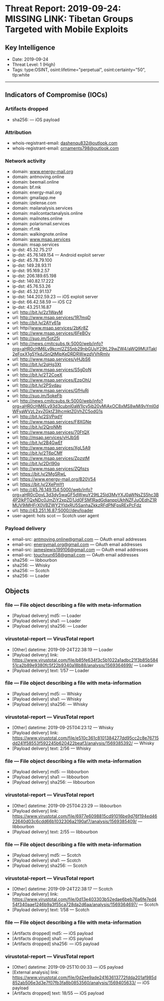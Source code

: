 # Threat Report: 2019-09-24: MISSING LINK: Tibetan Groups Targeted with Mobile Exploits


## Key Intelligence
* Date: 2019-09-24
* Threat Level: 1 (High)
* Tags: type:OSINT, osint:lifetime="perpetual", osint:certainty="50", tlp:white

---

## Indicators of Compromise (IOCs)
### Artifacts dropped
* sha256: <sha256> — iOS payload

### Attribution
* whois-registrant-email: dashenqu832@outlook.com
* whois-registrant-email: ornaments798@outlook.com

### Network activity
* domain: www.energy-mail.org
* domain: antmoving.online
* domain: beemail.online
* domain: bf.mk
* domain: energy-mail.org
* domain: gmailapp.me
* domain: izelense.com
* domain: mailanalysis.services
* domain: mailcontactanalysis.online
* domain: mailnotes.online
* domain: polarismail.services
* domain: rf.mk
* domain: walkingnote.online
* domain: www.msap.services
* domain: msap.services
* ip-dst: 45.32.75.217
* ip-dst: 45.76.149.154 — Android exploit server
* ip-dst: 45.78.79.100
* ip-dst: 149.28.93.11
* ip-dst: 95.169.2.57
* ip-dst: 206.189.65.198
* ip-dst: 140.82.17.222
* ip-dst: 45.76.53.26
* ip-dst: 45.32.91.137
* ip-dst: 144.202.59.23 — iOS exploit server
* ip-dst: 66.42.58.59 — iOS C2
* ip-dst: 43.251.16.87
* url: http://bit.ly/2z1WayM
* url: http://www.msap.services/1R7mqD
* url: http://bit.ly/2AYy61a
* url: http//www.msap.services/2bKr8Z
* url: http://www.msap.services/6FeBOy
* url: http://suo.im/5ot25j
* url: http://news.cmitcsubs.tk:5000/web/info?org=aHR0cHM6Ly9kcml2ZS5nb29nbGUuY29tL29wZW4/aWQ9MUlTakl2eFoxX1g5YkdJSnQtMlpKeDRDRWwzdVVhRmlv
* url: http://www.msap.services/yHJbS6
* url: http://bit.ly/2qHg3Xt
* url: http://www.msap.services/S5gDoN
* url: http://bit.ly/2T2CoeX
* url: http://www.msap.services/EzpOhU
* url: http://bit.ly/2PSvdau
* url: http://www.msap.services/GfHuRi
* url: http://suo.im/5okeFb
* url: http://news.cmitcsubs.tk:5000/web/info?org=aHR0cHM6Ly93d3cubnl0aW1lcy5jb20vMjAxOC8xMS8wMi9vYml0dWFyaWVzL2xvZGktZ3lhcmktZGVhZC5odG1s
* url: http://bit.ly/2SVPqdY
* url: http://www.msap.services/F8XGNe
* url: http://bit.ly/2QroNMt
* url: http://www.msap.services/70FtQX
* url: http://msap.services/yHJbS6
* url: http://bit.ly/2B4GwEf
* url: http://www.msap.services/XgL5A9
* url: http://bit.ly/2T6pCMf
* url: http://www.msap.services/ZpzstM
* url: http://bit.ly/2Drl90q
* url: http://www.msap.services/ZQfqzs
* url: https://bit.ly/2MgSRwL
* url: https://www.energy-mail.org/B20V54
* url: https://bit.ly/2XePmYt
* url: http://45.76.149.154:5000/web/info?org=aHR0cDovL3d3dy5waGF5dWwuY29tL25ld3MvYXJ0aWNsZS5hc3B4P2lkPTQxNDc0JmZiY2xpZD1Jd0FSM1RadGdjanppUkhNZFJuOEdhZ1RMUV9iMHFrX0VBZWY2YldxRU5SanhaZkkzRFdPNFpsRExPcFdz
* url: http://43.251.16.87:5000//dev/loader
* user-agent: hots scot — Scotch user agent

### Payload delivery
* email-src: antmoving.online@gmail.com — OAuth email addresses
* email-src: energymail.org@gmail.com — OAuth email addresses
* email-src: jameslewis199106@gmail.com — OAuth email addresses
* email-src: touchxun658@gmail.com — OAuth email addresses
* sha256: <sha256> — libbourbon
* sha256: <sha256> — Whisky
* sha256: <sha256> — Scotch
* sha256: <sha256> — Loader

## Objects
### file — File object describing a file with meta-information
* [Payload delivery] md5: <md5> — Loader
* [Payload delivery] sha1: <sha1> — Loader
* [Payload delivery] sha256: <sha256> — Loader

### virustotal-report — VirusTotal report
* [Other] datetime: 2019-09-24T22:38:19 — Loader
* [Payload delivery] link: https://www.virustotal.com/file/b85fe634f3c5b1022a1adbc21f3b85b58451ca2b89e9380fc5f22b9340a18b88/analysis/1569364699/ — Loader
* [Payload delivery] text: 1/57 — Loader

### file — File object describing a file with meta-information
* [Payload delivery] md5: <md5> — Whisky
* [Payload delivery] sha1: <sha1> — Whisky
* [Payload delivery] sha256: <sha256> — Whisky

### virustotal-report — VirusTotal report
* [Other] datetime: 2019-09-25T04:23:12 — Whisky
* [Payload delivery] link: https://www.virustotal.com/file/e510c361c8101384277dd95cc2c8e76715dd241f58553f592245b620422beaf3/analysis/1569385392/ — Whisky
* [Payload delivery] text: 2/56 — Whisky

### file — File object describing a file with meta-information
* [Payload delivery] md5: <md5> — libbourbon
* [Payload delivery] sha1: <sha1> — libbourbon
* [Payload delivery] sha256: <sha256> — libbourbon

### virustotal-report — VirusTotal report
* [Other] datetime: 2019-09-25T04:23:29 — libbourbon
* [Payload delivery] link: https://www.virustotal.com/file/6977e6098815cd91016be9d76f194ed4622640d03c6cdd66b1032306a2190af7/analysis/1569385409/ — libbourbon
* [Payload delivery] text: 2/55 — libbourbon

### file — File object describing a file with meta-information
* [Payload delivery] md5: <md5> — Scotch
* [Payload delivery] sha1: <sha1> — Scotch
* [Payload delivery] sha256: <sha256> — Scotch

### virustotal-report — VirusTotal report
* [Other] datetime: 2019-09-24T22:38:17 — Scotch
* [Payload delivery] link: https://www.virustotal.com/file/0d13e403303b52edae6beb76a6fe7ed454f340aae1246b9a3f55ca728da2d6aa/analysis/1569364697/ — Scotch
* [Payload delivery] text: 1/58 — Scotch

### file — File object describing a file with meta-information
* [Artifacts dropped] md5: <md5> — iOS payload
* [Artifacts dropped] sha1: <sha1> — iOS payload
* [Artifacts dropped] sha256: <sha256> — iOS payload

### virustotal-report — VirusTotal report
* [Other] datetime: 2019-09-25T10:00:33 — iOS payload
* [External analysis] link: https://www.virustotal.com/file/0d2ee9ade24163613772fdda201af985d852ab506e3d3e7f07fb3fa8b0853560/analysis/1569405633/ — iOS payload
* [Artifacts dropped] text: 18/55 — iOS payload
